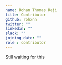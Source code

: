 ```yaml
---
name: Rohan Thomas Reji
title: Contributor
github: rohxnn
twitter: ""
linkedin: ""
slack: ""
joining_date: ""
role : contributor
---
```


Still waiting for this
